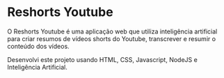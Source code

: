# Reshorts Youtube

O Reshorts Youtube é uma aplicação web que utiliza inteligência artificial para criar resumos de vídeos shorts do Youtube, transcrever e resumir o conteúdo dos vídeos.

Desenvolvi este projeto usando HTML, CSS, Javascript, NodeJS e Inteligência Artificial.

<img src="web/Captura de tela 2023-09-21 100832" alt="">
